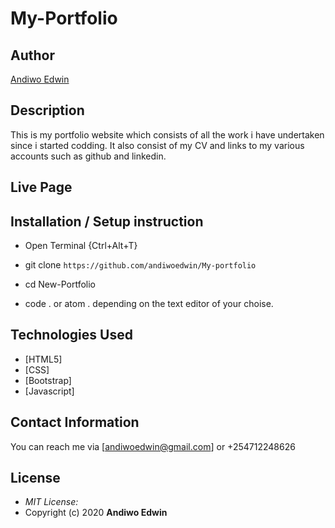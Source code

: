 # My-Portfolio

## Author

[Andiwo Edwin](https://github.com/andiwoedwin/)



## Description
This is my portfolio website which consists of all the work i have undertaken since i started codding. It also consist of my CV and links to my various accounts such as github and linkedin.




## Live Page 


## Installation / Setup instruction
* Open Terminal {Ctrl+Alt+T}

* git clone ```https://github.com/andiwoedwin/My-portfolio```

* cd New-Portfolio

* code . or atom . depending on the text editor of your choise.

## Technologies Used

* [HTML5]
* [CSS]
* [Bootstrap]
* [Javascript]



## Contact Information 

You can reach me via [andiwoedwin@gmail.com] or +254712248626

## License
* *MIT License:*
* Copyright (c) 2020 **Andiwo Edwin**
